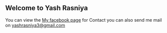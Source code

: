## Welcome to Yash Rasniya

You can view the [My facebook page](https://www.facebook.com/yash.rasniya) for Contact
you can also send me mail on [yashrasniya3@gmail.com](yashrasniya3@gmail.com)




